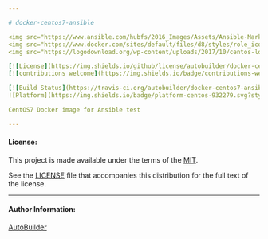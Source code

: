 ```yaml
---

# docker-centos7-ansible

<img src="https://www.ansible.com/hubfs/2016_Images/Assets/Ansible-Mark-Large-RGB-Pool.png?hsLang=en-us" width="10%" height="10%" alt="Ansible logo" align="right"/>
<img src="https://www.docker.com/sites/default/files/d8/styles/role_icon/public/2019-07/Moby-logo.png" width="13%" height="13%" alt="Docker logo" align="right"/>
<img src="https://logodownload.org/wp-content/uploads/2017/10/centos-logo-03.png" width="10%" height="10%" alt="CentOS logo" align="right"/>

[![License](https://img.shields.io/github/license/autobuilder/docker-centos7-ansible)](https://opensource.org/licenses/MIT)
[![contributions welcome](https://img.shields.io/badge/contributions-welcome-brightgreen.svg?style=flat)](https://github.com/autobuilder/docker-centos7-ansible/issues)

[![Build Status](https://travis-ci.org/autobuilder/docker-centos7-ansible.svg?branch=master)](https://travis-ci.org/autobuilder/docker-centos7-ansible)
![Platform](https://img.shields.io/badge/platform-centos-932279.svg?style=flat)

CentOS7 Docker image for Ansible test

---
```


#### License:

This project is made available under the terms of the [MIT][mit].

See the [LICENSE][license] file that accompanies this distribution for the full text of the license.

---

#### Author Information:

[AutoBuilder][autobuilder]

[autobuilder]: https://github.com/autobuilder
[mit]: https://opensource.org/licenses/MIT
[license]: https://github.com/autobuilder/docker-centos7-ansible/blob/master/LICENSE
[ansiblelint]: https://docs.ansible.com/ansible-lint/
[kitchenci]: https://kitchen.ci